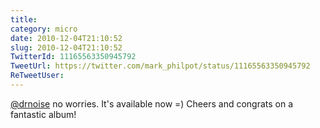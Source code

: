 ```yaml
---
title: 
category: micro
date: 2010-12-04T21:10:52
slug: 2010-12-04T21:10:52
TwitterId: 11165563350945792
TweetUrl: https://twitter.com/mark_philpot/status/11165563350945792
ReTweetUser: 
---
```


[@drnoise](https://twitter.com/drnoise) no worries. It's available now =)  Cheers and congrats on a fantastic album!